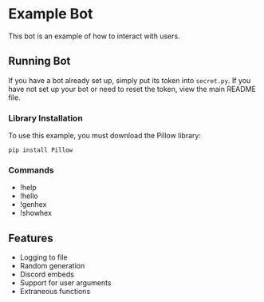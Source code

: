 # Example Bot
This bot is an example of how to interact with users.

## Running Bot
If you have a bot already set up, simply put its token into `secret.py`.
If you have not set up your bot or need to reset the token, view the main README file.

### Library Installation
To use this example, you must download the Pillow library:

```
pip install Pillow
```

### Commands
- !help
- !hello
- !genhex
- !showhex

## Features
- Logging to file
- Random generation
- Discord embeds
- Support for user arguments
- Extraneous functions
